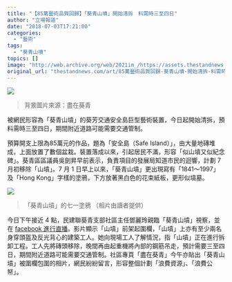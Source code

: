 ```yaml
---
title: "【85萬藝術品賀回歸】「葵青山墳」開始清拆　料需時三至四日"
author: "立場報道"
date: "2018-07-03T17:21:00"
categories:
  - "藝術"
tags:
  - "葵青山墳"
topics: []
image: "http://web.archive.org/web/2021im_/https://assets.thestandnews.com/media/photos/kwai-17_glxwk.png"
original_url: "thestandnews.com/art/85萬藝術品賀回歸-葵青山墳-開始清拆-料需時三至四日"
---
```

![](http://web.archive.org/web/2021im_/https://assets.thestandnews.com/media/photos/kwai-17_glxwk.png)
> 背景圖片來源：盡在葵青

被網民形容為「葵青山墳」的葵芳交通安全島巨型藝術裝置，今日起開始清拆，預料需時三至四日，期間附近道路可能需要交通管制。

預算開支上限為85萬元的作品，題為「安全島（Safe Island）」，由大量地磚堆成，上面放置了數個盆栽。裝置落成以來，引起居民不滿，形容「似山墳又似紀念碑」。葵青區區議員吳劍昇早前表示，負責項目的發展局知道市民的迴響，計劃 7 月初移除「山墳」。7 月 1 日早上以來，「葵青山墳」更出現寫有「1841～1997」及「Hong Kong」字樣的塗鴉，下方放著黑白色的花束紙板，更形似墳墓。

![](http://web.archive.org/web/2021im_/https://assets.thestandnews.com/media/photos/36461382_10156550667869329_5848351014414974976_n_SFUtz.jpg)
> 「葵青山墳」的七一塗鴉 （相片由讀者提供）

今日下午接近 4 點，民建聯葵青支部社區主任鄧麗玲親臨「葵青山墳」視察，並在 [facebook 進行直播](http://web.archive.org/web/20211229133143/https://www.facebook.com/tll.lailing/videos/1614078395388104/?hc_ref=ARQ-oEGErr4WdFnQyEr04sSCNxk68YHiDXw0Vx8LZXIjyMQA_vuyUT7Xlyi5t-Q57qI)。影片顯示「山墳」前架起圍欄，「山墳」上亦有至少兩名身穿頭盔及反光背心的建築工人。她向現場工人了解情況，指「山墳」正在進行拆卸工程。工人先將磚頭移除，晚間再由起重機將內部的鋼筋吊走，預計需要三至四日，期間附近道路可能需要交通管制。社區專頁「盡在葵青」今午亦貼出「葵青山墳」被圍欄包圍的相片，網民紛紛留言，形容整個計劃「浪費資源」、「浪費公帑」。